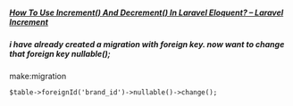 
##### [How To Use Increment() And Decrement() In Laravel Eloquent? – Laravel Increment](https://www.pakainfo.com/how-to-use-increment-and-decrement-in-laravel-eloquent/)



##### i have already created a migration with foreign key. now want to change that foreign key nullable();
make:migration
```
$table->foreignId('brand_id')->nullable()->change();
```





